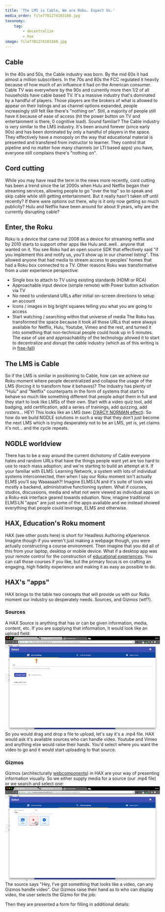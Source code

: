 ```yaml
---
title: 'The LMS is Cable, We are Roku. Expect Us.'
media_order: file7781274103160.jpg
taxonomy:
    tag:
        - decentralize
        - hax
image: file7781274103160.jpg
---
```


## Cable
In the 40s and 50s, the Cable industry was born. By the mid 60s it had almost a million subscribers. In the 70s and 80s the FCC regulated it heavily because of how much of an influence it had on the American consumer. Cable TV was everywhere by the 90s and currently more then 1/2 of all households have cable based TV. It's a massive industry that's dominated by a handful of players. Those players are the brokers of what is allowed to appear on their listings and as channel options expanded, people increasingly still felt like there's "nothing on". Still, a majority of people still have it because of ease of access (hit the power button on TV and entertainment is there, 0 cognitive load).
Sound familiar? The Cable industry is very similar to the LMS industry. It's been around forever (since early 90s) and has been dominated by only a handful of players in the space. They effectively have a monopoly on the way that educational material is presented and transfered from instructor to learner. They control that pipeline and no matter how many channels (or LTI based apps) you have, everyone still complains there's "nothing on".
## Cord cutting
While you may have read the term in the news more recently, cord cutting has been a trend since the lat 2000s when Hulu and Netflix began their streaming services, allowing people to go "over the top" so to speak and skip cable while still getting entertainment. But it really hasn't taken off until recently? If there were options out there, why is it only now getting so much publicity? Hulu and Netflix have been around for about 9 years, why are the currently disrupting cable?
## Enter, the Roku
Roku is a device that came out 2008 as a device for streaming netflix and by 2010 starts to support other apps like Hulu and..well.. anyone that wanted on it. You see Roku had an open source SDK that effectively said "if you implement this and notify us, you'll show up in our channel listing". This allowed anyone that had media to stream access to peoples' homes that had a Roku box connected to a TV.
Other reasons Roku was transformative from a user experience perspective:
- Single box to attach to TV using existing standards (HDMI or RCA)
- Approachable input device (simple remote) with Power button activation via TV
- No need to understand URLs after initial on-screen directions to setup an account
- Icons / images in big bright squares telling you what you are going to access
- Start watching / searching within that universe of media
The Roku has transformed the space because it took all those URLs that were always available for Netflix, Hulu, Youtube, Vimeo and the rest, and turned it into something that non-technical people could hook up in 5 minutes. The ease of use and approachability of the technology allowed it to start to decentralize and disrupt the cable industry (which as of this writing is in [free-fall](http://www.businessinsider.com/espn-losing-subscribers-not-ratings-viewers-2017-9))
## The LMS is Cable
So if the LMS is similar in positioning to Cable, how can we achieve our Roku moment where people decentralized and collapse the usage of the LMS (forcing it to transform how it behaves)? The industry has plenty of "Hulu" and "Netflix" counterparts in the form of systems that start to behave so much like something different that people adopt them in full and they start to look like LMSs of their own. Start with a video quiz tool, add badging, add certification, add a series of trainings, add quizzing, add rosters... HEY! This looks like an LMS (see: [D’ARCY NORMAN effect](https://darcynorman.net/2013/02/15/normans-law-of-elearning-tool-convergence/)).
So how do we build NGDLE solutions in such a way that they don't just become the next LMS which is trying desperately not to be an LMS, yet is, yet claims it's not... and the cycle repeats.
## NGDLE worldview
There has to be a way around the current dichotomy of Cable everyone hates and random URLs that have the things people want yet are too hard to use to reach mass adoption; and we're starting to build an attempt at it.
If your familiar with ELMS: Learning Network, a system with lots of individual systems interconnected, then when I say our Roku moment isn't actually ELMS you'll say Waaaaaah?!
Imagine ELMS:LN and it's suite of tools was mostly a backend, administrative functioning system. What if courses, studios, discussions, media and what not were viewed as individual apps on a Roku-esk interface geared towards eduation. Now, imagine traditional ELMS:LN "apps" are just some of the apps available and we instead showed everything that people could leverage, ELMS and otherwise.
## HAX, Education's Roku moment
HAX (see other posts here) is short for Headless Authoring eXperience. Imagine though if you weren't just making a webpage though, you were actually constructing a course environment. Then imagine that you did all of this from your laptop, desktop or mobile device. What if a desktop app was your remote control for the construction of [educational experiences](https://btopro.com/blog/creating-the-decentralized-instructional-experience-app). You can call those courses if you like, but the primary focus is on crafting an engaging, high fidelity experience and making it as easy as possible to do.
## HAX's "apps"
HAX brings to the table two concepts that will provide us with our Roku moment our industry so desperately needs. Sources, and Gizmos (wtf?).
### Sources
A HAX Source is anything that has or can be given information, media, content, etc. If you are supplying that information, it would look like an upload field:
![Upload field in the Gizmo browser](2017-12-21_13-42-55.jpg)
So you would drag and drop a file to upload, let's say it's a .mp4 file. HAX would ask it's available sources who can handle video. Youtube and Vimeo and anything else would raise their hands. You'd select where you want the video to go and it would start uploading to that source.
### Gizmos
Gizmos (architecturally [webcomponents](https://btopro.com/blog/betting-on-webcomponents-to-bring-about-ngdle)) in HAX are your way of presenting information visually. So we either supply media for a source (our .mp4 file) or we search and select one:
![Search sources of information for content](2017-12-21_14-02-25.jpg)
The source says "Hey, I've got something that looks like a video, can any Gizmos handle video". Our Gizmos raise their hand as to who can display video, the user selects the Gizmo for the job:

Then they are presented a form for filling in additional details:












